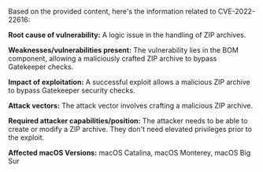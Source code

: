 Based on the provided content, here's the information related to CVE-2022-22616:

**Root cause of vulnerability:**
A logic issue in the handling of ZIP archives.

**Weaknesses/vulnerabilities present:**
The vulnerability lies in the BOM component, allowing a maliciously crafted ZIP archive to bypass Gatekeeper checks.

**Impact of exploitation:**
A successful exploit allows a malicious ZIP archive to bypass Gatekeeper security checks.

**Attack vectors:**
The attack vector involves crafting a malicious ZIP archive.

**Required attacker capabilities/position:**
The attacker needs to be able to create or modify a ZIP archive. They don't need elevated privileges prior to the exploit.

**Affected macOS Versions:**
macOS Catalina, macOS Monterey, macOS Big Sur
